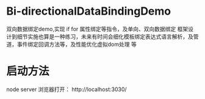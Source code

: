 # Bi-directionalDataBindingDemo
双向数据绑定demo,实现 if  for 属性绑定等指令，及单向、双向数据绑定
框架设计到细节实施也算是一种练习，未来有时间会细化模板绑定表达式语言解析，及管道，事件绑定回调方法等，及性能优化虚拟dom处理
等
# 启动方法
node server
浏览器打开：
http://localhost:3030/